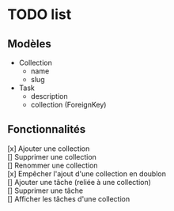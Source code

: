 # TODO list

## Modèles

- Collection
  - name
  - slug
- Task
  - description
  - collection (ForeignKey)

## Fonctionnalités

[x] Ajouter une collection  
[] Supprimer une collection  
[] Renommer une collection  
[x] Empêcher l'ajout d'une collection en doublon  
[] Ajouter une tâche (reliée à une collection)  
[] Supprimer une tâche  
[] Afficher les tâches d'une collection
